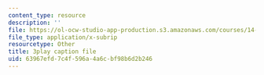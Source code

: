 ```yaml
---
content_type: resource
description: ''
file: https://ol-ocw-studio-app-production.s3.amazonaws.com/courses/14-73-the-challenge-of-world-poverty-spring-2011/63967efd7c4f596a4a6cbf98b6d2b246_FLwiEHSEQt8.srt
file_type: application/x-subrip
resourcetype: Other
title: 3play caption file
uid: 63967efd-7c4f-596a-4a6c-bf98b6d2b246
---
```

